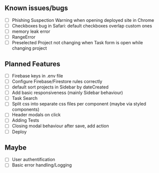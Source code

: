 ## Known issues/bugs

- [ ] Phishing Suspection Warning when opening deployed site in Chrome
- [ ] Checkboxes bug in Safari: default checkboxes overlap custom ones
- [ ] memory leak error
- [ ] RangeError
- [ ] Preselected Project not changing when Task form is open while changing project

## Planned Features

- [ ] Firebase keys in .env file
- [ ] Configure Firebase/Firestore rules correctly
- [ ] default sort projects in Sidebar by dateCreated
- [ ] Add basic responsiveness (mainly Sidebar behaviour)
- [ ] Task Search
- [ ] Split css into separate css files per component (maybe via styled components)
- [ ] Header modals on click
- [ ] Adding Tests
- [ ] Closing modal behaviour after save, add action
- [ ] Deploy

## Maybe

- [ ] User authentification
- [ ] Basic error handling/Logging
